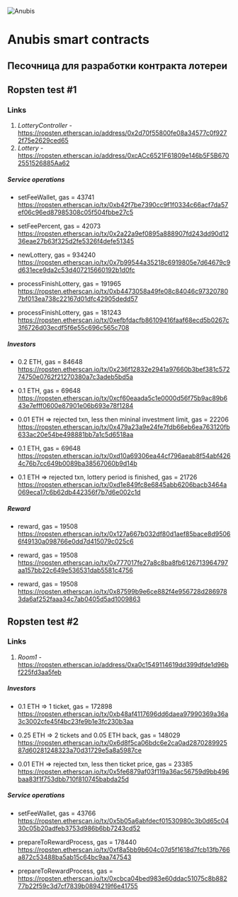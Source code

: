 ![Anubis](logo.png "Anubis")

# Anubis smart contracts

## Песочница для разработки контракта лотереи


## Ropsten test #1

### Links
1. _LotteryController_ - https://ropsten.etherscan.io/address/0x2d70f55800fe08a34577c0f9272f75e2629ced65
2. _Lottery_ - https://ropsten.etherscan.io/address/0xcACc6521F61809e146b5F5B6702551526885Aa62

##### Service operations

* setFeeWallet, gas = 43741
https://ropsten.etherscan.io/tx/0xb42f7be7390cc9f1f0334c66acf7da57ef06c96ed87985308c05f504fbbe27c5

* setFeePercent, gas = 42073
https://ropsten.etherscan.io/tx/0x2a22a9ef0895a888907fd243dd90d1236eae27b63f325d2fe5326f4defe51345

* newLottery, gas = 934240
https://ropsten.etherscan.io/tx/0x7b99544a35218c6919805e7d64679c9d631ece9da2c53d407215660192b1d0fc

* processFinishLottery, gas = 191965
https://ropsten.etherscan.io/tx/0xb4473058a49fe08c84046c973207807bf013ea738c22167d01dfc42905dedd57

* processFinishLottery, gas = 181243
https://ropsten.etherscan.io/tx/0xefbfdacfb86109416faaf68ecd5b0267c3f6726d03ecdf5f6e55c696c565c708

##### Investors

* 0.2 ETH, gas = 84648
https://ropsten.etherscan.io/tx/0x236f12832e2941a97660b3bef381c57274750e0762f21270380a7c3adeb5bd5a

* 0.1 ETH, gas = 69648
https://ropsten.etherscan.io/tx/0xcf60eaada5c1e0000d56f75b9ac89b643e7efff0600e87901e06b693e78f1284

* 0.01 ETH => rejected txn, less then mininal investment limit, gas = 22206
https://ropsten.etherscan.io/tx/0x479a23a9e24fe7fdb66eb6ea763120fb633ac20e54be498881bb7a1c5d6518aa

* 0.1 ETH, gas = 69648
https://ropsten.etherscan.io/tx/0xd10a69306ea44cf796aeab8f54abf4264c76b7cc649b0089ba38567060b9d14b

* 0.1 ETH => rejected txn, lottery period is finished, gas = 21726
https://ropsten.etherscan.io/tx/0xd1e849fc8e6845abb6206bacb3464a069eca17c6b62db442356f7b7d6e002c1d

##### Reward

* reward, gas = 19508
https://ropsten.etherscan.io/tx/0x127a667b032df80d1aef85bace8d95066f49130a098766e0dd7d415079c025c6

* reward, gas = 19508
https://ropsten.etherscan.io/tx/0x777017fe27a8c8ba8fb6126713964797aa157bb22c649e536531dab5581c4756

* reward, gas = 19508
https://ropsten.etherscan.io/tx/0x87599b9e6ce882f4e956728d2869783da6af252faaa34c7ab0405d5ad1009863



## Ropsten test #2

### Links
1. _Room1_ - https://ropsten.etherscan.io/address/0xa0c1549114619dd399dfde1d96bf225fd3aa5feb


##### Investors

* 0.1 ETH => 1 ticket, gas = 172898
https://ropsten.etherscan.io/tx/0xb48af4117696dd6daea97990369a36a3c3002cfe45f4bc23fe9b1e3fc230b3aa

* 0.25 ETH => 2 tickets and 0.05 ETH back, gas = 148029
https://ropsten.etherscan.io/tx/0x6d8f5ca06bdc6e2ca0ad287028992587d60281248323a70d31729e5a8a5987ce

* 0.01 ETH => rejected txn, less then ticket price, gas = 23385
https://ropsten.etherscan.io/tx/0x5fe6879af03f119a36ac56759d9bb496baa83f1f753dbb710f810745babda25d


##### Service operations

* setFeeWallet, gas = 43766
https://ropsten.etherscan.io/tx/0x5b05a6abfdecf01530980c3b0d65c0430c05b20adfeb3753d986b6bb7243cd52

* prepareToRewardProcess, gas = 178440
https://ropsten.etherscan.io/tx/0xf8a5bb9b604c07d5f1618d7fcb13fb766a872c53488ba5ab15c64bc9aa747543

* prepareToRewardProcess, gas = 
https://ropsten.etherscan.io/tx/0xcbca04bed983e60ddac51075c8b88277b22f59c3d7cf7839b0894219f6e41755
